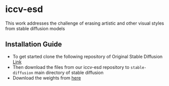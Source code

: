 # iccv-esd
This work addresses the challenge of erasing artistic and other visual styles from stable diffusion models

## Installation Guide

* To get started clone the following repository of Original Stable Diffusion [Link](https://github.com/CompVis/stable-diffusion)
* Then download the files from our iccv-esd repository to `stable-diffusion` main directory of stable diffusion
* Download the weights from [here](https://huggingface.co/CompVis/stable-diffusion-v-1-4-original)
 
